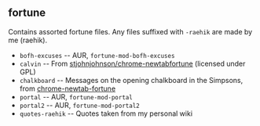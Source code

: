 fortune
-------

Contains assorted fortune files. Any files suffixed with `-raehik` are made by
me (raehik).

  * `bofh-excuses` -- AUR, `fortune-mod-bofh-excuses`
  * `calvin` -- From [stjohnjohnson/chrome-newtabfortune][chrome-fortune]
    (licensed under GPL)
  * `chalkboard` -- Messages on the opening chalkboard in the Simpsons, from
    [chrome-newtab-fortune][chrome-fortune]
  * `portal` -- AUR, `fortune-mod-portal`
  * `portal2` -- AUR, `fortune-mod-portal2`
  * `quotes-raehik` -- Quotes taken from my personal wiki

[chrome-fortune]: https://github.com/stjohnjohnson/chrome-newtabfortune
